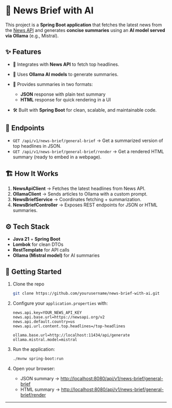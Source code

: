 
# 📰 News Brief with AI

This project is a **Spring Boot application** that fetches the latest news from the [News API](https://newsapi.org/) and generates **concise summaries** using an **AI model served via Ollama** (e.g., Mistral).

## ✨ Features

* 🔗 Integrates with **News API** to fetch top headlines.
* 🤖 Uses **Ollama AI models** to generate summaries.
* 📑 Provides summaries in two formats:

  * **JSON** response with plain text summary
  * **HTML** response for quick rendering in a UI
* 🛠 Built with **Spring Boot** for clean, scalable, and maintainable code.

## 📡 Endpoints

* `GET /api/v1/news-brief/general-brief` → Get a summarized version of top headlines in JSON.
* `GET /api/v1/news-brief/general-brief/render` → Get a rendered HTML summary (ready to embed in a webpage).

## 🏗 How It Works

1. **NewsApiClient** → Fetches the latest headlines from News API.
2. **OllamaClient** → Sends articles to Ollama with a custom prompt.
3. **NewsBriefService** → Coordinates fetching + summarization.
4. **NewsBriefController** → Exposes REST endpoints for JSON or HTML summaries.

## ⚙️ Tech Stack

* **Java 21** + **Spring Boot**
* **Lombok** for clean DTOs
* **RestTemplate** for API calls
* **Ollama (Mistral model)** for AI summaries

## 🚀 Getting Started

1. Clone the repo

   ```bash
   git clone https://github.com/yourusername/news-brief-with-ai.git
   ```
2. Configure your `application.properties` with:

   ```properties
   news.api.key=YOUR_NEWS_API_KEY
   news.api.base.url=https://newsapi.org/v2
   news.api.default.country=us
   news.api.url.content.top.headlines=/top-headlines

   ollama.base.url=http://localhost:11434/api/generate
   ollama.mistral.model=mistral
   ```
3. Run the application:

   ```bash
   ./mvnw spring-boot:run
   ```
4. Open your browser:

   * JSON summary → [http://localhost:8080/api/v1/news-brief/general-brief](http://localhost:8080/api/v1/news-brief/general-brief)
   * HTML summary → [http://localhost:8080/api/v1/news-brief/general-brief/render](http://localhost:8080/api/v1/news-brief/general-brief/render)

---

